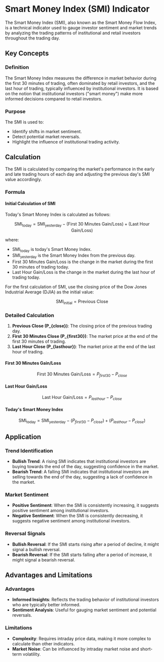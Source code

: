 # Smart Money Index (SMI) Indicator

The Smart Money Index (SMI), also known as the Smart Money Flow Index, is a technical indicator used to gauge investor sentiment and market trends by analyzing the trading patterns of institutional and retail investors throughout the trading day.

## Key Concepts

### Definition

The Smart Money Index measures the difference in market behavior during the first 30 minutes of trading, often dominated by retail investors, and the last hour of trading, typically influenced by institutional investors. It is based on the notion that institutional investors ("smart money") make more informed decisions compared to retail investors.

### Purpose

The SMI is used to:

- Identify shifts in market sentiment.
- Detect potential market reversals.
- Highlight the influence of institutional trading activity.

## Calculation

The SMI is calculated by comparing the market's performance in the early and late trading hours of each day and adjusting the previous day's SMI value accordingly.

### Formula
#### Initial Calculation of SMI
Today's Smart Money Index is calculated as follows:
```math
\text{SMI}_{\text{today}} = \text{SMI}_{\text{yesterday}} - (\text{First 30 Minutes Gain/Loss}) + (\text{Last Hour Gain/Loss})
```
where:
- $`\text{SMI}_{\text{today}}`$ is today's Smart Money Index.
- $`\text{SMI}_{\text{yesterday}}`$ is the Smart Money Index from the previous day.
- $`\text{First 30 Minutes Gain/Loss}`$ is the change in the market during the first 30 minutes of trading today.
- $`\text{Last Hour Gain/Loss}`$ is the change in the market during the last hour of trading today.

For the first calculation of SMI, use the closing price of the Dow Jones Industrial Average (DJIA) as the initial value:
```math
\text{SMI}_{\text{initial}} = \text{Previous Close}
```

### Detailed Calculation

1. **Previous Close (P_{close})**: The closing price of the previous trading day.
2. **First 30 Minutes Close (P_{first30})**: The market price at the end of the first 30 minutes of trading.
3. **Last Hour Close (P_{lasthour})**: The market price at the end of the last hour of trading.

#### First 30 Minutes Gain/Loss
```math
\text{First 30 Minutes Gain/Loss} = P_{first30} - P_{close}
```

#### Last Hour Gain/Loss
```math
\text{Last Hour Gain/Loss} = P_{lasthour} - P_{close}
```

#### Today's Smart Money Index
```math
\text{SMI}_{\text{today}} = \text{SMI}_{\text{yesterday}} - (P_{first30} - P_{close}) + (P_{lasthour} - P_{close})
```

## Application

### Trend Identification

- **Bullish Trend**: A rising SMI indicates that institutional investors are buying towards the end of the day, suggesting confidence in the market.
- **Bearish Trend**: A falling SMI indicates that institutional investors are selling towards the end of the day, suggesting a lack of confidence in the market.

### Market Sentiment

- **Positive Sentiment**: When the SMI is consistently increasing, it suggests positive sentiment among institutional investors.
- **Negative Sentiment**: When the SMI is consistently decreasing, it suggests negative sentiment among institutional investors.

### Reversal Signals

- **Bullish Reversal**: If the SMI starts rising after a period of decline, it might signal a bullish reversal.
- **Bearish Reversal**: If the SMI starts falling after a period of increase, it might signal a bearish reversal.

## Advantages and Limitations

### Advantages

- **Informed Insights**: Reflects the trading behavior of institutional investors who are typically better informed.
- **Sentiment Analysis**: Useful for gauging market sentiment and potential reversals.

### Limitations

- **Complexity**: Requires intraday price data, making it more complex to calculate than other indicators.
- **Market Noise**: Can be influenced by intraday market noise and short-term volatility.